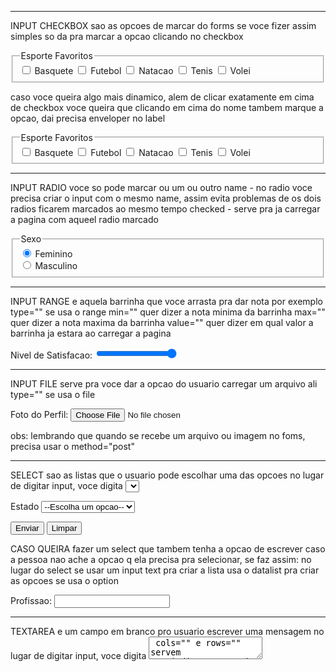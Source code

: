 _______________________________________________________________________________________________
INPUT CHECKBOX
sao as opcoes de marcar do forms
se voce fizer assim simples so da pra marcar a opcao clicando no checkbox
        <fieldset>
            <legend>Esporte Favoritos</legend>
            <input type="checkbox" name="esbas" id="iesbas"> Basquete
            <input type="checkbox" name="esfut" id="iesfut"> Futebol
            <input type="checkbox" name="esnat" id="iesnat"> Natacao
            <input type="checkbox" name="esten" id="iesten"> Tenis
            <input type="checkbox" name="esvol" id="iesvol"> Volei
        </fieldset>

caso voce queira algo mais dinamico, alem de clicar exatamente em cima de checkbox voce queira que clicando em cima do nome tambem marque a opcao, dai precisa enveloper no label
        <fieldset>
            <legend>Esporte Favoritos</legend>
            <input type="checkbox" name="esbas" id="iesbas"> <label for="iesbas">Basquete</label>
            <input type="checkbox" name="esfut" id="iesfut"> <label for="iesfut">Futebol</label>
            <input type="checkbox" name="esnat" id="iesnat"> <label for="iesnat">Natacao</label>
            <input type="checkbox" name="esten" id="iesten"> <label for="iesten">Tenis</label>
            <input type="checkbox" name="esvol" id="iesvol"> <label for="iesvol">Volei</label>
        </fieldset>

____________________________________________________________________________________________
INPUT RADIO
voce so pode marcar ou um ou outro
name - no radio voce precisa criar o input com o mesmo name, assim evita problemas de os dois radios ficarem marcados ao mesmo tempo
checked - serve pra ja carregar a pagina com aqueel radio marcado
<fieldset>
    <legend>Sexo</legend>
    <input type="radio" name="sexo" id="ifem" value="F" checked> <label for="ifem">Feminino</label> <br>
    <input type="radio" name="sexo" id="imasc" value="M"> <label for="imasc">Masculino</label> <br>
</fieldset>

________________________________________________________________________________________________
INPUT RANGE
e aquela barrinha que voce arrasta pra dar nota por exemplo
type="" se usa o range
min="" quer dizer a nota minima da barrinha
max="" quer dizer a nota maxima da barrinha
value="" quer dizer em qual valor a barrinha ja estara ao carregar a pagina
<p>
    <label for="inivel">Nivel de Satisfacao: </label>
    <input type="range" name="nivel" id="inivel" min="1" max="5" value="5">
</p>

________________________________________________________________________________________________
INPUT FILE
serve pra voce dar a opcao do usuario carregar um arquivo ali
type="" se usa o file

<p>
    <label for="ifoto">Foto do Perfil: </label>
    <input type="file" name="foto" id="ifoto">
</p>
obs: lembrando que quando se recebe um arquivo ou imagem no foms, precisa usar o method="post"

______________________________________________________________________________________________
SELECT
sao as listas que o usuario pode escolhar uma das opcoes
no lugar de digitar input, voce digita <select>
option - sao as opcoes da lista
optgroup - serve pra fazer divisoes na lista caso queira separar as opcoes por secoes (igual o exemplo abaixo)
 <form action="cadastro.php" method="get" autocomplete="on">
        <p>
            <label for="iest">Estado</label>
            <select name="estado" id="iesr">
                <option value="" selected>--Escolha um opcao--</option> <!--esse option colocamos como selected pra ficar marcado-->
                <optgroup label="Regiao Sudeste">
                    <option value="MG">Minas Gerais</option>
                    <option value="RJ">Rio de Janeiro</option>
                    <option value="SP">Sao Paulo</option>
                </optgroup>
                <optgroup label="Regiao Sul">
                    <option value="PR">Parana</option>
                    <option value="RS">Rio Grande do Sul</option>
                    <option value="SC">Santa Catarina</option>
                </optgroup>
            </select>
        </p>
        <p>
            <input type="submit" value="Enviar">
            <input type="reset" value="Limpar">
        </p>
    </form>

CASO QUEIRA fazer um select que tambem tenha a opcao de escrever caso a pessoa nao ache a opcao q ela precisa pra selecionar, se faz assim:
no lugar do select se usar um input text
pra criar a lista usa o datalist
pra criar as opcoes se usa o option
<p>
    <label for="iprof">Profissao:</label>
    <input type="text" name="prof" id="iprof" list="listprof">
    <datalist id="listprof">
        <option>Administrador</option>
        <option>Desenvolvedor</option>
        <option>Professor</option>
    </datalist>
</p>

______________________________________________________________________________________
TEXTAREA
e um campo em branco pro usuario escrever uma mensagem
no lugar de digitar input, voce digita <textarea>
cols="" e rows="" servem pra indicar o tamanho que tera o texto area, mas isso nao limita a quantidade de caracteres que o usuario pode digitar
<p>
    <label for="imsg">Mensagem:</label> <br>
    <textarea name="msg" id="imsg" cols="30" rows="10"></textarea>
</p>